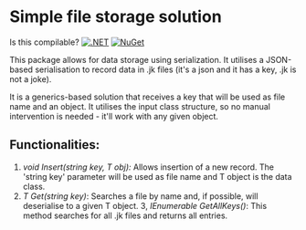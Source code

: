 # Simple file storage solution

Is this compilable? [![.NET](https://github.com/a6576171/JSONStorage/workflows/.NET/badge.svg)](https://github.com/a6576171/JSONStorage)
[![NuGet](https://buildstats.info/nuget/Isaac.FileStorage)](https://www.nuget.org/packages/Isaac.FileStorage/)

This package allows for data storage using serialization. It utilises a JSON-based serialisation to record data in .jk files (it's a json and it has a key, .jk is not a joke).

It is a generics-based solution that receives a key that will be used as file name and an <T> object. It utilises the input class structure, so no manual intervention is needed - it'll work with any given object.

## Functionalities:
1. *void Insert(string key, T obj):* Allows insertion of a new record. The 'string key' parameter will be used as file name and T object is the data class.
2. *T Get<T>(string key)*: Searches a file by name and, if possible, will deserialise to a given T object.
3, *IEnumerable<string> GetAllKeys()*: This method searches for all .jk files and returns all entries.
